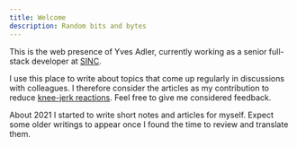 ```yaml
---
title: Welcome
description: Random bits and bytes
---
```


This is the web presence of Yves Adler, currently working as a senior full-stack developer at [SINC](https://www.sinc.de/).

I use this place to write about topics that come up regularly in discussions with colleagues. I therefore consider the articles as my contribution to reduce [knee-jerk reactions](https://world.hey.com/jason/don-t-be-a-knee-jerk-ac7440f4). Feel free to give me considered feedback.

About 2021 I started to write short notes and articles for myself. Expect some older writings to appear once I found the time to review and translate them.